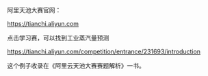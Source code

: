 阿里天池大赛官网：

https://tianchi.aliyun.com

点击学习赛，可以找到工业蒸汽量预测

https://tianchi.aliyun.com/competition/entrance/231693/introduction

这个例子收录在《阿里云天池大赛赛题解析》一书。

